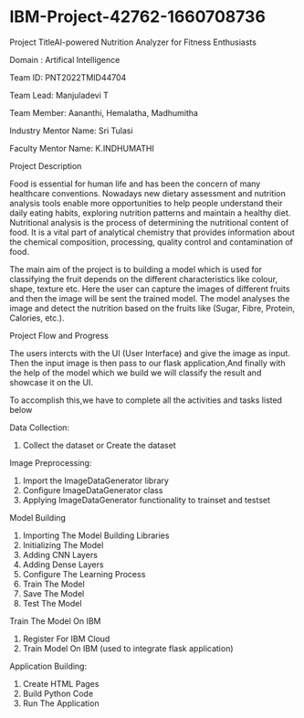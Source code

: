 # IBM-Project-42762-1660708736
Project TitleAI-powered Nutrition Analyzer for Fitness Enthusiasts

Domain : Artifical Intelligence

Team ID: PNT2022TMID44704

Team Lead: Manjuladevi T

Team Member: Aananthi, Hemalatha, Madhumitha

Industry Mentor Name: Sri Tulasi 

Faculty Mentor Name: K.INDHUMATHI

Project Description

Food is essential for human life and has been the concern of many healthcare conventions. Nowadays new dietary
assessment and nutrition analysis tools enable more opportunities to help people understand their daily eating 
habits, exploring nutrition patterns and maintain a healthy diet. Nutritional analysis is the process of
determining the nutritional content of food. It is a vital part of analytical chemistry that provides information 
about the chemical composition, processing, quality control and contamination of food.

 The main aim of the project is to building a model which is used for classifying the fruit depends on the different
characteristics like colour, shape, texture etc. Here the user can capture the images of different fruits and then the 
image will be sent the trained model. The model analyses the image and detect the nutrition based on the fruits like
(Sugar, Fibre, Protein, Calories, etc.).

Project Flow and Progress

The users intercts with the UI (User Interface) and give the image as input. Then the input image is then pass to our 
flask application,And finally with the help of the model which we build we will classify the result and showcase it on 
the UI.

To accomplish this,we have to complete all the activities and tasks listed below

Data Collection:
 1) Collect the dataset or Create the dataset

Image Preprocessing:
  1) Import the ImageDataGenerator library
  2) Configure ImageDataGenerator class
  3) Applying ImageDataGenerator functionality to trainset and testset

Model Building
  1) Importing The Model Building Libraries
  2) Initializing The Model
  3) Adding CNN Layers
  4) Adding Dense Layers
  5) Configure The Learning Process
  6) Train The Model
  7) Save The Model
  8) Test The Model
  
Train The Model On IBM
  1) Register For IBM Cloud
  2) Train Model On IBM 
     (used to integrate flask application)

Application Building:
  1) Create HTML Pages
  2) Build Python Code
  3) Run The Application

 
 
  



